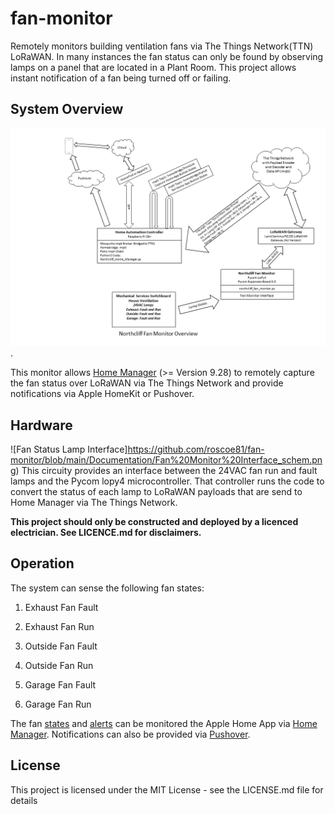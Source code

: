 # fan-monitor
Remotely monitors building ventilation fans via The Things Network(TTN) LoRaWAN. In many instances the fan status can only be found by observing lamps on a panel that are located in a Plant Room. This project allows instant notification of a fan being turned off or failing.

## System Overview
![System Overview](https://github.com/roscoe81/fan-monitor/blob/main/Documentation/Northcliff%20Fan%20Monitor%20Overview%20Gen.png).

This monitor allows [Home Manager](https://github.com/roscoe81/Home-Manager) (>= Version 9.28) to remotely capture the fan status over LoRaWAN via The Things Network and provide notifications via Apple HomeKit or Pushover.

## Hardware
![Fan Status Lamp Interface]https://github.com/roscoe81/fan-monitor/blob/main/Documentation/Fan%20Monitor%20Interface_schem.png)
This circuity provides an interface between the 24VAC fan run and fault lamps and the Pycom lopy4 microcontroller. That controller runs the code to convert the status of each lamp to LoRaWAN payloads that are send to Home Manager via The Things Network.

**This project should only be constructed and deployed by a licenced electrician. See LICENCE.md for disclaimers.**

## Operation
The system can sense the following fan states:

1. Exhaust Fan Fault

2. Exhaust Fan Run

3. Outside Fan Fault

4. Outside Fan Run

5. Garage Fan Fault

6. Garage Fan Run

The fan [states](https://github.com/roscoe81/fan-monitor/blob/main/Photos/image1.png) and [alerts](https://github.com/roscoe81/fan-monitor/blob/main/Photos/image2.png) can be monitored the Apple Home App via [Home Manager](https://github.com/roscoe81/Home-Manager). Notifications can also be provided via [Pushover](https://github.com/roscoe81/fan-monitor/blob/main/Photos/image3.png).

## License
This project is licensed under the MIT License - see the LICENSE.md file for details




